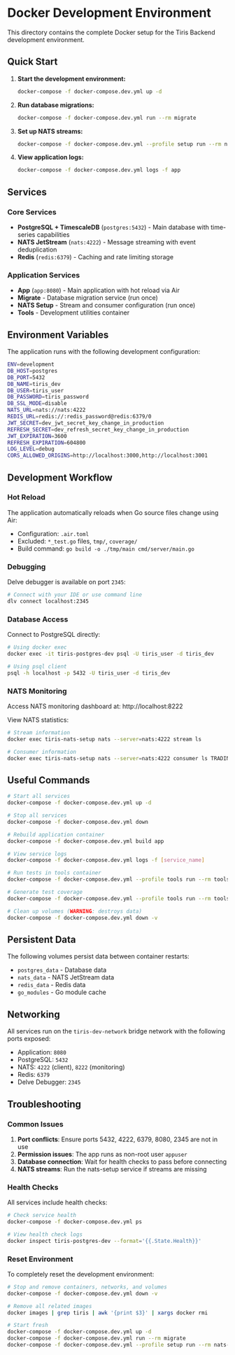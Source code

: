# Docker Development Environment

This directory contains the complete Docker setup for the Tiris Backend development environment.

## Quick Start

1. **Start the development environment:**
   ```bash
   docker-compose -f docker-compose.dev.yml up -d
   ```

2. **Run database migrations:**
   ```bash
   docker-compose -f docker-compose.dev.yml run --rm migrate
   ```

3. **Set up NATS streams:**
   ```bash
   docker-compose -f docker-compose.dev.yml --profile setup run --rm nats-setup
   ```

4. **View application logs:**
   ```bash
   docker-compose -f docker-compose.dev.yml logs -f app
   ```

## Services

### Core Services
- **PostgreSQL + TimescaleDB** (`postgres:5432`) - Main database with time-series capabilities
- **NATS JetStream** (`nats:4222`) - Message streaming with event deduplication
- **Redis** (`redis:6379`) - Caching and rate limiting storage

### Application Services
- **App** (`app:8080`) - Main application with hot reload via Air
- **Migrate** - Database migration service (run once)
- **NATS Setup** - Stream and consumer configuration (run once)
- **Tools** - Development utilities container

## Environment Variables

The application runs with the following development configuration:

```bash
ENV=development
DB_HOST=postgres
DB_PORT=5432
DB_NAME=tiris_dev
DB_USER=tiris_user
DB_PASSWORD=tiris_password
DB_SSL_MODE=disable
NATS_URL=nats://nats:4222
REDIS_URL=redis://:redis_password@redis:6379/0
JWT_SECRET=dev_jwt_secret_key_change_in_production
REFRESH_SECRET=dev_refresh_secret_key_change_in_production
JWT_EXPIRATION=3600
REFRESH_EXPIRATION=604800
LOG_LEVEL=debug
CORS_ALLOWED_ORIGINS=http://localhost:3000,http://localhost:3001
```

## Development Workflow

### Hot Reload
The application automatically reloads when Go source files change using Air:
- Configuration: `.air.toml`
- Excluded: `*_test.go` files, `tmp/`, `coverage/`
- Build command: `go build -o ./tmp/main cmd/server/main.go`

### Debugging
Delve debugger is available on port `2345`:
```bash
# Connect with your IDE or use command line
dlv connect localhost:2345
```

### Database Access
Connect to PostgreSQL directly:
```bash
# Using docker exec
docker exec -it tiris-postgres-dev psql -U tiris_user -d tiris_dev

# Using psql client
psql -h localhost -p 5432 -U tiris_user -d tiris_dev
```

### NATS Monitoring
Access NATS monitoring dashboard at: http://localhost:8222

View NATS statistics:
```bash
# Stream information
docker exec tiris-nats-setup nats --server=nats:4222 stream ls

# Consumer information  
docker exec tiris-nats-setup nats --server=nats:4222 consumer ls TRADING_EVENTS
```

## Useful Commands

```bash
# Start all services
docker-compose -f docker-compose.dev.yml up -d

# Stop all services
docker-compose -f docker-compose.dev.yml down

# Rebuild application container
docker-compose -f docker-compose.dev.yml build app

# View service logs
docker-compose -f docker-compose.dev.yml logs -f [service_name]

# Run tests in tools container
docker-compose -f docker-compose.dev.yml --profile tools run --rm tools go test ./...

# Generate test coverage
docker-compose -f docker-compose.dev.yml --profile tools run --rm tools ./scripts/coverage.sh

# Clean up volumes (WARNING: destroys data)
docker-compose -f docker-compose.dev.yml down -v
```

## Persistent Data

The following volumes persist data between container restarts:
- `postgres_data` - Database data
- `nats_data` - NATS JetStream data
- `redis_data` - Redis data
- `go_modules` - Go module cache

## Networking

All services run on the `tiris-dev-network` bridge network with the following ports exposed:
- Application: `8080`
- PostgreSQL: `5432`
- NATS: `4222` (client), `8222` (monitoring)
- Redis: `6379`
- Delve Debugger: `2345`

## Troubleshooting

### Common Issues

1. **Port conflicts**: Ensure ports 5432, 4222, 6379, 8080, 2345 are not in use
2. **Permission issues**: The app runs as non-root user `appuser`
3. **Database connection**: Wait for health checks to pass before connecting
4. **NATS streams**: Run the nats-setup service if streams are missing

### Health Checks

All services include health checks:
```bash
# Check service health
docker-compose -f docker-compose.dev.yml ps

# View health check logs
docker inspect tiris-postgres-dev --format='{{.State.Health}}'
```

### Reset Environment

To completely reset the development environment:
```bash
# Stop and remove containers, networks, and volumes
docker-compose -f docker-compose.dev.yml down -v

# Remove all related images
docker images | grep tiris | awk '{print $3}' | xargs docker rmi

# Start fresh
docker-compose -f docker-compose.dev.yml up -d
docker-compose -f docker-compose.dev.yml run --rm migrate
docker-compose -f docker-compose.dev.yml --profile setup run --rm nats-setup
```